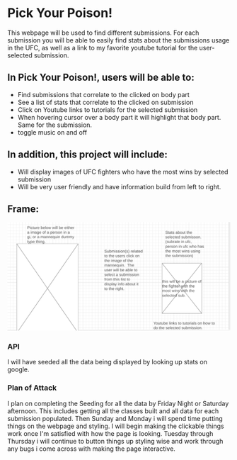 # Pick Your Poison! 

This webpage will be used to find different submissions.  For each submission you will be able to easily find stats about the submissions usage in the UFC, as well as a link to my favorite youtube tutorial for the user-selected submission.   

## In Pick Your Poison!, users will be able to:
- Find submissions that correlate to the clicked on body part
- See a list of stats that correlate to the clicked on submission 
- Click on Youtube links to tutorials for the selected submission 
- When hovering cursor over a body part it will highlight that body part.  Same for the submission. 
- toggle music on and off 

## In addition, this project will include:


- Will display images of UFC fighters who have the most wins by selected submission  
- Will be very user friendly and have information build from left to right. 

## Frame:
 ![Wire Frame screenshot](wireFrame.png.png)  


### API 

I will have seeded all the data being displayed by looking up stats on google.  

### Plan of Attack

I plan on completing the Seeding for all the data by Friday Night or Saturday afternoon. This includes getting all the classes built and all data for each submission populated.  Then Sunday and Monday i will spend time putting things on the webpage and styling.  I will begin making the clickable things work once I'm satisfied with how the page is looking.  Tuesday through Thursday i will continue to button things up styling wise and work through any bugs i come across with making the page interactive.  